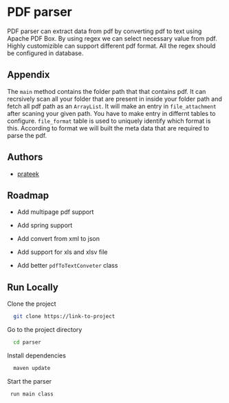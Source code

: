 
# PDF parser

PDF parser can extract data from pdf by converting pdf to text using Apache PDF Box. By using regex we can select necessary value from pdf. Highly customizible can support different pdf format. All the regex should be configured in database.
## Appendix
The `main` method contains the folder path that that contains pdf. It can recrsively scan all your folder that are present in inside your folder path and fetch all pdf path as an `ArrayList`. It will make an entry in `file_attachment` after scaning your given path. You have to make entry in differnt tables to configure. `file_format` table is used to uniquely identify which format is this. According to format we will built the meta data that are required to parse the pdf.


## Authors

- [prateek](https://www.github.com/prateekszm)


## Roadmap

- Add multipage pdf support

- Add spring support

- Add convert from xml to json

- Add support for xls and xlsv file
- Add better `pdfToTextConveter` class


## Run Locally

Clone the project

```bash
  git clone https://link-to-project
```

Go to the project directory

```bash
  cd parser
```

Install dependencies

```bash
  maven update 
```

Start the parser

```bash
 run main class
```

